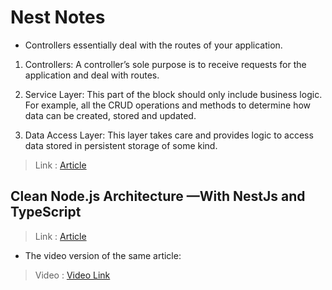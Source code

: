# Nest Notes

- Controllers essentially deal with the routes of your application.

 1. Controllers: A controller’s sole purpose is to receive requests for the application and deal with routes.

 2. Service Layer: This part of the block should only include business logic. For example, all the CRUD operations and methods to determine how data can be created, stored and updated.

 3. Data Access Layer: This layer takes care and provides logic to access data stored in persistent storage of some kind.

 > Link : [Article](https://medium.com/geekculture/nest-js-architectural-pattern-controllers-providers-and-modules-406d9b192a3a)

## Clean Node.js Architecture —With NestJs and TypeScript

> Link : [Article](https://betterprogramming.pub/clean-node-js-architecture-with-nestjs-and-typescript-34b9398d790f)

- The video version of the same article:

> Video : [Video Link](https://www.youtube.com/watch?v=jjczRbgHvVg&t)
